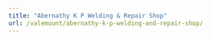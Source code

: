 ```yaml
---
title: "Abernathy K P Welding & Repair Shop"
url: /valemount/abernathy-k-p-welding-and-repair-shop/
---
```

